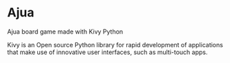 # Ajua
Ajua board game made with Kivy Python

Kivy is an Open source Python library for rapid development of applications
that make use of innovative user interfaces, such as multi-touch apps.
